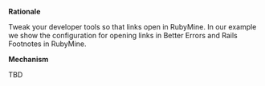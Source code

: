 **Rationale**

Tweak your developer tools so that links open in RubyMine. In our example we show the configuration for opening links in Better Errors and Rails Footnotes in RubyMine.

**Mechanism**

TBD